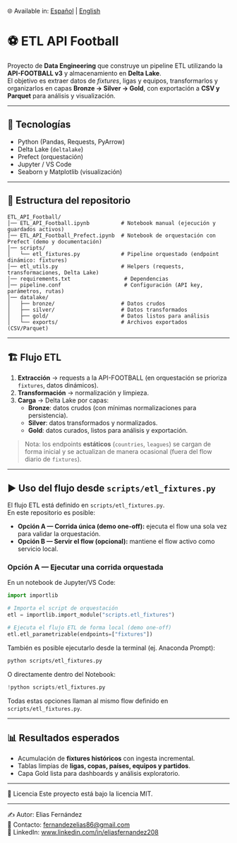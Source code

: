 🌐 Available in: [Español](README.md) | [English](README_EN.md)

# ⚽ ETL API Football

Proyecto de **Data Engineering** que construye un pipeline ETL utilizando la **API-FOOTBALL v3** y almacenamiento en **Delta Lake**.  
El objetivo es extraer datos de *fixtures*, ligas y equipos, transformarlos y organizarlos en capas **Bronze → Silver → Gold**, con exportación a **CSV y Parquet** para análisis y visualización.

---

## 🚀 Tecnologías
- Python (Pandas, Requests, PyArrow)  
- Delta Lake (`deltalake`)  
- Prefect (orquestación)  
- Jupyter / VS Code  
- Seaborn y Matplotlib (visualización)

---

## 📂 Estructura del repositorio
```plaintext
ETL_API_Football/
│── ETL_API_Football.ipynb          # Notebook manual (ejecución y guardados activos)
│── ETL_API_Football_Prefect.ipynb  # Notebook de orquestación con Prefect (demo y documentación)
│── scripts/
│   └── etl_fixtures.py             # Pipeline orquestado (endpoint dinámico: fixtures)
│── etl_utils.py                    # Helpers (requests, transformaciones, Delta Lake)
│── requirements.txt                 # Dependencias
│── pipeline.conf                    # Configuración (API key, parámetros, rutas)
│── datalake/
│   ├── bronze/                     # Datos crudos
│   ├── silver/                     # Datos transformados
│   ├── gold/                       # Datos listos para análisis
│   └── exports/                    # Archivos exportados (CSV/Parquet)
```

---

## 🏗️ Flujo ETL
1. **Extracción** → requests a la API-FOOTBALL (en orquestación se prioriza `fixtures`, datos dinámicos).  
2. **Transformación** → normalización y limpieza.  
3. **Carga** → Delta Lake por capas:  
   - **Bronze**: datos crudos (con mínimas normalizaciones para persistencia).  
   - **Silver**: datos transformados y normalizados.  
   - **Gold**: datos curados, listos para análisis y exportación.  

> Nota: los endpoints **estáticos** (`countries`, `leagues`) se cargan de forma inicial y se actualizan de manera ocasional (fuera del flow diario de `fixtures`).  

---

## ▶️ Uso del flujo desde `scripts/etl_fixtures.py`

El flujo ETL está definido en `scripts/etl_fixtures.py`.  
En este repositorio es posible:

- **Opción A — Corrida única (demo one-off):** ejecuta el flow una sola vez para validar la orquestación.  
- **Opción B — Servir el flow (opcional):** mantiene el flow activo como servicio local.  

### Opción A — Ejecutar una corrida orquestada

En un notebook de Jupyter/VS Code:

```python
import importlib

# Importa el script de orquestación
etl = importlib.import_module("scripts.etl_fixtures")

# Ejecuta el flujo ETL de forma local (demo one-off)
etl.etl_parametrizable(endpoints=["fixtures"])
```

También es posible ejecutarlo desde la terminal (ej. Anaconda Prompt):

```bash
python scripts/etl_fixtures.py
```

O directamente dentro del Notebook:

```python
!python scripts/etl_fixtures.py
```

Todas estas opciones llaman al mismo flow definido en `scripts/etl_fixtures.py`.

---

## 📊 Resultados esperados
- Acumulación de **fixtures históricos** con ingesta incremental.  
- Tablas limpias de **ligas, copas, países, equipos y partidos**.  
- Capa Gold lista para dashboards y análisis exploratorio.

---

📄 Licencia
Este proyecto está bajo la licencia MIT.

---

✍️ Autor: Elias Fernández  
📧 Contacto: fernandezelias86@gmail.com  
🔗 LinkedIn: www.linkedin.com/in/eliasfernandez208